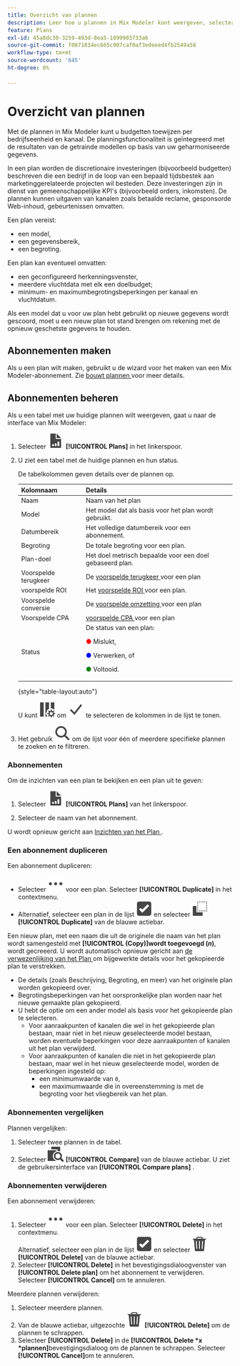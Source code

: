 ```yaml
---
title: Overzicht van plannen
description: Leer hoe u plannen in Mix Modeler kunt weergeven, selecteren en uitvoeren.
feature: Plans
exl-id: 45a8dc30-3259-493d-8ea5-1899903733a6
source-git-commit: f0871834ec665c907caf0af3edeeed4fb2549a58
workflow-type: tm+mt
source-wordcount: '645'
ht-degree: 0%

---
```


# Overzicht van plannen

Met de plannen in Mix Modeler kunt u budgetten toewijzen per bedrijfseenheid en kanaal. De planningsfunctionaliteit is geïntegreerd met de resultaten van de getrainde modellen op basis van uw geharmoniseerde gegevens.

In een plan worden de discretionaire investeringen (bijvoorbeeld budgetten) beschreven die een bedrijf in de loop van een bepaald tijdsbestek aan marketinggerelateerde projecten wil besteden. Deze investeringen zijn in dienst van gemeenschappelijke KPI&#39;s (bijvoorbeeld orders, inkomsten). De plannen kunnen uitgaven van kanalen zoals betaalde reclame, gesponsorde Web-inhoud, gebeurtenissen omvatten.

Een plan vereist:

- een model,
- een gegevensbereik,
- een begroting.

Een plan kan eventueel omvatten:

- een geconfigureerd herkenningsvenster,
- meerdere vluchtdata met elk een doelbudget;
- minimum- en maximumbegrotingsbeperkingen per kanaal en vluchtdatum.

Als een model dat u voor uw plan hebt gebruikt op nieuwe gegevens wordt gescoord, moet u een nieuw plan tot stand brengen om rekening met de opnieuw geschetste gegevens te houden.


## Abonnementen maken

Als u een plan wilt maken, gebruikt u de wizard voor het maken van een Mix Modeler-abonnement. Zie [ bouwt plannen ](build.md) voor meer details.


## Abonnementen beheren

Als u een tabel met uw huidige plannen wilt weergeven, gaat u naar de interface van Mix Modeler:

1. Selecteer ![](/help/assets/icons/FileChart.svg) **[!UICONTROL Plans]** in het linkerspoor.

1. U ziet een tabel met de huidige plannen en hun status.

   De tabelkolommen geven details over de plannen op.

   | Kolomnaam | Details |
   |---|---|
   | Naam | Naam van het plan |
   | Model | Het model dat als basis voor het plan wordt gebruikt. |
   | Datumbereik | Het volledige datumbereik voor een abonnement. |
   | Begroting | De totale begroting voor een plan. |
   | Plan-doel | Het doel metrisch bepaalde voor een doel gebaseerd plan. |
   | Voorspelde terugkeer | De [ voorspelde terugkeer ](/help/main-guide/glossary.md) voor een plan |
   | voorspelde ROI | Het [ voorspelde ROI ](/help/main-guide/glossary.md) voor een plan. |
   | Voorspelde conversie | De [ voorspelde omzetting ](/help/main-guide/glossary.md) voor een plan |
   | Voorspelde CPA | [ voorspelde CPA ](/help/main-guide/glossary.md) voor een plan |
   | Status | De status van een plan: <p><span style="color:red">●</span> Mislukt, <p><span style="color:blue">●</span> Verwerken, of <p><span style="color:green">●</span> Voltooid. |

   {style="table-layout:auto"}

   U kunt ![ gebruiken ColumnSetting ](/help/assets/icons/ColumnSetting.svg) om ![ Vinkje ](/help/assets/icons/Checkmark.svg) te selecteren de kolommen in de lijst te tonen.

1. Het gebruik ![ Onderzoek ](/help/assets/icons/Search.svg) om de lijst voor één of meerdere specifieke plannen te zoeken en te filtreren.

### Abonnementen

Om de inzichten van een plan te bekijken en een plan uit te geven:

1. Selecteer ![ PLan ](/help/assets/icons/FileChart.svg) **[!UICONTROL Plans]** van het linkerspoor.

1. Selecteer de naam van het abonnement.

U wordt opnieuw gericht aan [ Inzichten van het Plan ](insights.md).


### Een abonnement dupliceren

Een abonnement dupliceren:

- Selecteer ![ Meer ](/help/assets/icons/More.svg) voor een plan. Selecteer **[!UICONTROL Duplicate]** in het contextmenu.
- Alternatief, selecteer een plan in de lijst ![ SelectBox ](/help/assets/icons/SelectBox.svg) en selecteer ![ Exemplaar ](/help/assets/icons/Copy.svg) **[!UICONTROL Duplicate]** van de blauwe actiebar.

Een nieuw plan, met een naam die uit de originele die naam van het plan wordt samengesteld met **[!UICONTROL (Copy)]wordt toegevoegd (_n_)**, wordt gecreeerd. U wordt automatisch opnieuw gericht aan [ de verwezenlijking van het Plan ](build.md) om bijgewerkte details voor het gekopieerde plan te verstrekken.

- De details (zoals Beschrijving, Begroting, en meer) van het originele plan worden gekopieerd over.
- Begrotingsbeperkingen van het oorspronkelijke plan worden naar het nieuwe gemaakte plan gekopieerd.
- U hebt de optie om een ander model als basis voor het gekopieerde plan te selecteren.
   - Voor aanraakpunten of kanalen die wel in het gekopieerde plan bestaan, maar niet in het nieuw geselecteerde model bestaan, worden eventuele beperkingen voor deze aanraakpunten of kanalen uit het plan verwijderd.
   - Voor aanraakpunten of kanalen die niet in het gekopieerde plan bestaan, maar wel in het nieuw geselecteerde model, worden de beperkingen ingesteld op:
      - een minimumwaarde van `0`,
      - een maximumwaarde die in overeenstemming is met de begroting voor het vliegbereik van het plan.



### Abonnementen vergelijken

Plannen vergelijken:

1. Selecteer twee plannen in de tabel.
1. Selecteer ![ vergelijken ](/help/assets/icons/Compare.svg) **[!UICONTROL Compare]** van de blauwe actiebar. U ziet de gebruikersinterface van **[!UICONTROL Compare plans]** .


### Abonnementen verwijderen

Een abonnement verwijderen:

1. Selecteer ![ Meer ](/help/assets/icons/More.svg) voor een plan. Selecteer **[!UICONTROL Delete]** in het contextmenu. <br/> Alternatief, selecteer een plan in de lijst ![ SelectBox ](/help/assets/icons/SelectBox.svg) en selecteer ![ Schrapping ](/help/assets/icons/Delete.svg) **[!UICONTROL Delete]** van de blauwe actiebar.
1. Selecteer **[!UICONTROL Delete]** in het bevestigingsdialoogvenster van **[!UICONTROL Delete plan]** om het abonnement te verwijderen. Selecteer **[!UICONTROL Cancel]** om te annuleren.

Meerdere plannen verwijderen:

1. Selecteer meerdere plannen.
1. Van de blauwe actiebar, uitgezochte ![ Schrapping ](/help/assets/icons/Delete.svg) **[!UICONTROL Delete]** om de plannen te schrappen.
1. Selecteer **[!UICONTROL Delete]** in de **[!UICONTROL Delete *x *plannen]**&#x200B;bevestigingsdialoog om de plannen te schrappen. Selecteer **[!UICONTROL Cancel]**&#x200B;om te annuleren.


